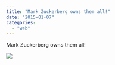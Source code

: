 ```yaml
---
title: "Mark Zuckerberg owns them all!"
date: "2015-01-07"
categories: 
  - "web"
---
```


Mark Zuckerberg owns them all!  
  
[![](https://fbcdn-sphotos-g-a.akamaihd.net/hphotos-ak-xap1/v/t1.0-9/s130x130/10898260_902798753077236_7280457161793512276_n.jpg?oh=461e54300cc9a739d906bc4eacdaaf6a&oe=553B8532&__gda__=1430049644_74e6ab7487746b48415a7b6132d732bb)](http://www.facebook.com/iCosmoGeek/photos/a.634427076581073.1073741826.132336730123446/902798753077236/?type=1&relevant_count=1)
